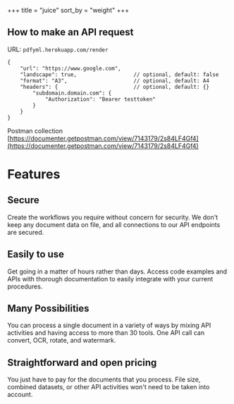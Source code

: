 +++
title = "juice"
sort_by = "weight"
+++

## How to make an API request

URL: `pdfyml.herokuapp.com/render`
<pre><code>{
	"url": "https://www.google.com",
	"landscape": true,                  // optional, default: false
	"format": "A3",                     // optional, default: A4
	"headers": {                        // optional, default: {}
		"subdomain.domain.com": {
			"Authorization": "Bearer testtoken"
		}
	}
}
</code></pre>

Postman collection [https://documenter.getpostman.com/view/7143179/2s84LF4Gf4](https://documenter.getpostman.com/view/7143179/2s84LF4Gf4)

# Features
## Secure
Create the workflows you require without concern for security. We don't keep any document data on file, and all connections to our API endpoints are secured.
## Easily to use
Get going in a matter of hours rather than days. Access code examples and APIs with thorough documentation to easily integrate with your current procedures.
## Many Possibilities
You can process a single document in a variety of ways by mixing API activities and having access to more than 30 tools. One API call can convert, OCR, rotate, and watermark.
## Straightforward and open pricing
You just have to pay for the documents that you process. File size, combined datasets, or other API activities won't need to be taken into account.
